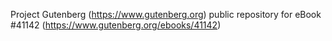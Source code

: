 Project Gutenberg (https://www.gutenberg.org) public repository for eBook #41142 (https://www.gutenberg.org/ebooks/41142)
